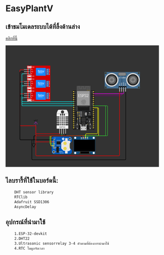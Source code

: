 # EasyPlantV

## เข้าชมโมเดลระบบได้ที่ลิ้งด้านล่าง
<a href="https://wokwi.com/projects/385159857817988097">คลิกที่นี้</a>

<img src="img/1.png">

## ไลบรารี้ที่ใช้ในบอร์ดนี้:
        DHT sensor library
        RTClib
        Adafruit SSD1306
        AsyncDelay

## อุปกรณ์ที่นำมาใช้
        1.ESP-32-devkit
        2.DHT22
        3.Ultrasonic sensorrelay 3-4 ตัวตามที่ต้องการนำมาใช้
        4.RTC โมดูลจับเวลา